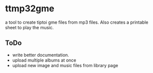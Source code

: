 # ttmp32gme
a tool to create tiptoi gme files from mp3 files. Also creates a printable sheet to play the music.

## ToDo
* write better documentation.
* upload multiple albums at once
* upload new image and music files from library page
